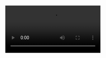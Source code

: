 ![Despacho](https://www.dropbox.com/scl/fi/pgutrdtig2gdhm58dupxm/videoPrincipal.mp4?rlkey=tjf3i9htm1z2p4mxuh7r6si7p&st=rt5djobf&raw=1)
